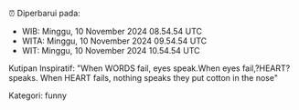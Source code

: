 ⏰ Diperbarui pada:
- WIB: Minggu, 10 November 2024 08.54.54 UTC
- WITA: Minggu, 10 November 2024 09.54.54 UTC
- WIT: Minggu, 10 November 2024 10.54.54 UTC

Kutipan Inspiratif:
"When WORDS fail, eyes speak.When eyes fail,?HEART? speaks. When HEART fails, nothing speaks they put cotton in the nose"


Kategori: funny

